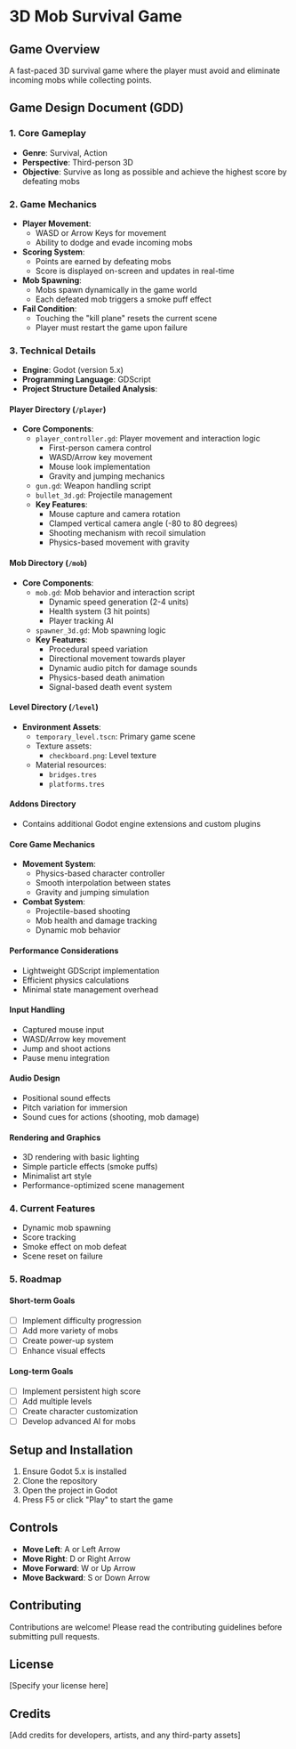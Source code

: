 # 3D Mob Survival Game

## Game Overview
A fast-paced 3D survival game where the player must avoid and eliminate incoming mobs while collecting points.

## Game Design Document (GDD)

### 1. Core Gameplay
- **Genre**: Survival, Action
- **Perspective**: Third-person 3D
- **Objective**: Survive as long as possible and achieve the highest score by defeating mobs

### 2. Game Mechanics
- **Player Movement**: 
  - WASD or Arrow Keys for movement
  - Ability to dodge and evade incoming mobs
- **Scoring System**:
  - Points are earned by defeating mobs
  - Score is displayed on-screen and updates in real-time
- **Mob Spawning**:
  - Mobs spawn dynamically in the game world
  - Each defeated mob triggers a smoke puff effect
- **Fail Condition**:
  - Touching the "kill plane" resets the current scene
  - Player must restart the game upon failure

### 3. Technical Details
- **Engine**: Godot (version 5.x)
- **Programming Language**: GDScript
- **Project Structure Detailed Analysis**:

#### Player Directory (`/player`)
- **Core Components**:
  - `player_controller.gd`: Player movement and interaction logic
    - First-person camera control
    - WASD/Arrow key movement
    - Mouse look implementation
    - Gravity and jumping mechanics
  - `gun.gd`: Weapon handling script
  - `bullet_3d.gd`: Projectile management
  - **Key Features**:
    - Mouse capture and camera rotation
    - Clamped vertical camera angle (-80 to 80 degrees)
    - Shooting mechanism with recoil simulation
    - Physics-based movement with gravity

#### Mob Directory (`/mob`)
- **Core Components**:
  - `mob.gd`: Mob behavior and interaction script
    - Dynamic speed generation (2-4 units)
    - Health system (3 hit points)
    - Player tracking AI
  - `spawner_3d.gd`: Mob spawning logic
  - **Key Features**:
    - Procedural speed variation
    - Directional movement towards player
    - Dynamic audio pitch for damage sounds
    - Physics-based death animation
    - Signal-based death event system

#### Level Directory (`/level`)
- **Environment Assets**:
  - `temporary_level.tscn`: Primary game scene
  - Texture assets:
    - `checkboard.png`: Level texture
  - Material resources:
    - `bridges.tres`
    - `platforms.tres`

#### Addons Directory
- Contains additional Godot engine extensions and custom plugins

#### Core Game Mechanics
- **Movement System**:
  - Physics-based character controller
  - Smooth interpolation between states
  - Gravity and jumping simulation
- **Combat System**:
  - Projectile-based shooting
  - Mob health and damage tracking
  - Dynamic mob behavior

#### Performance Considerations
- Lightweight GDScript implementation
- Efficient physics calculations
- Minimal state management overhead

#### Input Handling
- Captured mouse input
- WASD/Arrow key movement
- Jump and shoot actions
- Pause menu integration

#### Audio Design
- Positional sound effects
- Pitch variation for immersion
- Sound cues for actions (shooting, mob damage)

#### Rendering and Graphics
- 3D rendering with basic lighting
- Simple particle effects (smoke puffs)
- Minimalist art style
- Performance-optimized scene management

### 4. Current Features
- Dynamic mob spawning
- Score tracking
- Smoke effect on mob defeat
- Scene reset on failure

### 5. Roadmap
#### Short-term Goals
- [ ] Implement difficulty progression
- [ ] Add more variety of mobs
- [ ] Create power-up system
- [ ] Enhance visual effects

#### Long-term Goals
- [ ] Implement persistent high score
- [ ] Add multiple levels
- [ ] Create character customization
- [ ] Develop advanced AI for mobs

## Setup and Installation
1. Ensure Godot 5.x is installed
2. Clone the repository
3. Open the project in Godot
4. Press F5 or click "Play" to start the game

## Controls
- **Move Left**: A or Left Arrow
- **Move Right**: D or Right Arrow
- **Move Forward**: W or Up Arrow
- **Move Backward**: S or Down Arrow

## Contributing
Contributions are welcome! Please read the contributing guidelines before submitting pull requests.

## License
[Specify your license here]

## Credits
[Add credits for developers, artists, and any third-party assets]
